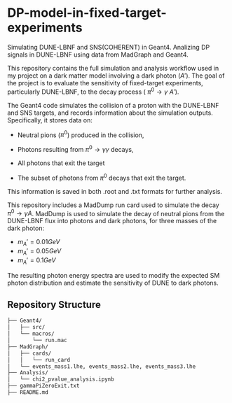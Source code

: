 # DP-model-in-fixed-target-experiments
Simulating DUNE-LBNF and SNS(COHERENT) in Geant4. Analizing DP signals in DUNE-LBNF using data from MadGraph and Geant4.

This repository contains the full simulation and analysis workflow used in my project on a dark matter model involving a dark photon ($A'$). The goal of the project is to evaluate the sensitivity of fixed-target experiments, particularly DUNE-LBNF, to the decay process \( $\pi^0→\gamma$ $A'$).

The Geant4 code simulates the collision of a proton with the DUNE-LBNF and SNS targets, and records information about the simulation outputs. Specifically, it stores data on:

- Neutral pions ($\pi^0$) produced in the collision,

- Photons resulting from $\pi^0→γγ$ decays,

- All photons that exit the target

- The subset of photons from $\pi^0$ decays that exit the target.

This information is saved in both .root and .txt formats for further analysis.

This repository includes a MadDump run card used to simulate the decay $\pi^0 →γA$. MadDump is used to simulate the decay of neutral pions from the DUNE-LBNF flux into photons and dark photons, for three masses of the dark photon:

- $m_A'= 0.01 GeV$
- $m_A'=0.05GeV$
- $m_A'= 0.1 GeV$

The resulting photon energy spectra are used to modify the expected SM photon distribution and estimate the sensitivity of DUNE to dark photons.

## Repository Structure

```bash
├── Geant4/
│   ├── src/
│   └── macros/
│       └── run.mac
├── MadGraph/
│   ├── cards/
│   │   └── run_card
│   └── events_mass1.lhe, events_mass2.lhe, events_mass3.lhe
├── Analysis/
│   └── chi2_pvalue_analysis.ipynb
├── gammaPiZeroExit.txt
├── README.md
